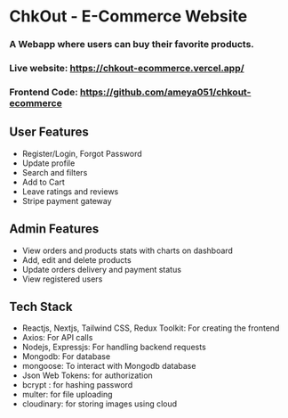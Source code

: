 # ChkOut - E-Commerce Website

### A Webapp where users can buy their favorite products.

### Live website: https://chkout-ecommerce.vercel.app/

### Frontend Code: https://github.com/ameya051/chkout-ecommerce

## User Features

* Register/Login, Forgot Password
* Update profile
* Search and filters
* Add to Cart
* Leave ratings and reviews
* Stripe payment gateway

## Admin Features

* View orders and products stats with charts on dashboard
* Add, edit and delete products
* Update orders delivery and payment status
* View registered users


## Tech Stack

* Reactjs, Nextjs, Tailwind CSS, Redux Toolkit: For creating the frontend
* Axios: For API calls
* Nodejs, Expressjs: For handling backend requests
* Mongodb: For database
* mongoose: To interact with Mongodb database
* Json Web Tokens: for authorization
* bcrypt : for hashing password
* multer: for file uploading
* cloudinary: for storing images using cloud

